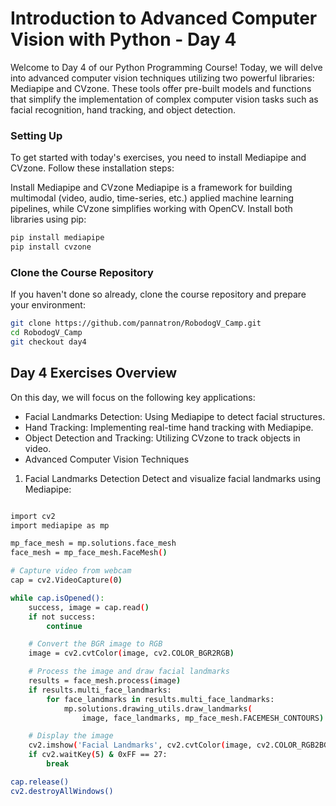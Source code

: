 # Introduction to Advanced Computer Vision with Python - Day 4
Welcome to Day 4 of our Python Programming Course! Today, we will delve into advanced computer vision techniques utilizing two powerful libraries: Mediapipe and CVzone. These tools offer pre-built models and functions that simplify the implementation of complex computer vision tasks such as facial recognition, hand tracking, and object detection.

### Setting Up
To get started with today's exercises, you need to install Mediapipe and CVzone. Follow these installation steps:

Install Mediapipe and CVzone
Mediapipe is a framework for building multimodal (video, audio, time-series, etc.) applied machine learning pipelines, while CVzone simplifies working with OpenCV. Install both libraries using pip:

```bash
pip install mediapipe
pip install cvzone
```

### Clone the Course Repository
If you haven't done so already, clone the course repository and prepare your environment:

```bash
git clone https://github.com/pannatron/RobodogV_Camp.git
cd RobodogV_Camp
git checkout day4
```
## Day 4 Exercises Overview
On this day, we will focus on the following key applications:

 - Facial Landmarks Detection: Using Mediapipe to detect facial structures.
 - Hand Tracking: Implementing real-time hand tracking with Mediapipe.
 - Object Detection and Tracking: Utilizing CVzone to track objects in video.
 - Advanced Computer Vision Techniques
1. Facial Landmarks Detection
Detect and visualize facial landmarks using Mediapipe:

```bash

import cv2
import mediapipe as mp

mp_face_mesh = mp.solutions.face_mesh
face_mesh = mp_face_mesh.FaceMesh()

# Capture video from webcam
cap = cv2.VideoCapture(0)

while cap.isOpened():
    success, image = cap.read()
    if not success:
        continue

    # Convert the BGR image to RGB
    image = cv2.cvtColor(image, cv2.COLOR_BGR2RGB)

    # Process the image and draw facial landmarks
    results = face_mesh.process(image)
    if results.multi_face_landmarks:
        for face_landmarks in results.multi_face_landmarks:
            mp.solutions.drawing_utils.draw_landmarks(
                image, face_landmarks, mp_face_mesh.FACEMESH_CONTOURS)

    # Display the image
    cv2.imshow('Facial Landmarks', cv2.cvtColor(image, cv2.COLOR_RGB2BGR))
    if cv2.waitKey(5) & 0xFF == 27:
        break

cap.release()
cv2.destroyAllWindows()
```

